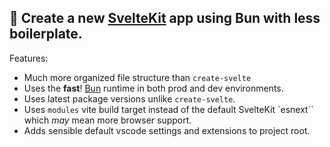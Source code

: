 ## 🚀 Create a new [SvelteKit](https://kit.svelte.dev/) app using Bun with less boilerplate.

Features:

-   Much more organized file structure than `create-svelte`
-   Uses the **fast**! [Bun](https://bun.sh) runtime in both prod and dev environments.
-   Uses latest package versions unlike `create-svelte`.
-   Uses `modules` vite build target instead of the default SvelteKit `esnext`` which _may_ mean more browser support.
-   Adds sensible default vscode settings and extensions to project root.
